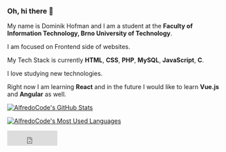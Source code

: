 ### Oh, hi there :file_folder:


My name is Dominik Hofman and I am a student at the **Faculty of Information Technology, Brno University of Technology**.

I am focused on Frontend side of websites.

My Tech Stack is currently **HTML**, **CSS**, **PHP**, **MySQL**, **JavaScript**, **C**.

I love studying new technologies. 

Right now I am learning **React** and in the future I would like to learn **Vue.js** and **Angular** as well.



[![AlfredoCode's GitHub Stats](https://github-readme-stats.vercel.app/api?username=AlfredoCode&count_private=true&hide=contribs&show_icons=true&theme=vision-friendly-dark&include_all_commits=true&disable_animations=true)](https://github.com/AlfredoCode)

[![AlfredoCode's Most Used Languages](https://github-readme-stats.vercel.app/api/top-langs/?username=AlfredoCode&langs_count=10&layout=compact&theme=vision-friendly-dark)](https://github.com/AlfredoCode)

<iframe src="https://github.com/sponsors/AlfredoCode/button" title="Sponsor AlfredoCode" height="35" width="116" style="border: 0;"></iframe>
